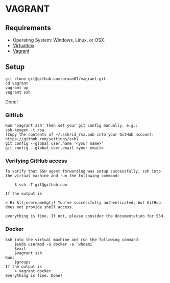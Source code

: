 VAGRANT
================================

## Requirements

- Operating System: Windows, Linux, or OSX.
- [Virtualbox][1]
- [Vagrant][2]

## Setup

```
git clone git@github.com:orxan07/vagrant.git
cd vagrant
vagrant up
vagrant ssh
```

Done! 


### GitHub

```
Run 'vagrant ssh' then set your git config manually, e.g.:
ssh-keygen -t rsa
(Copy the contents of ~/.ssh/id_rsa.pub into your GitHub account: https://github.com/settings/ssh)
git config --global user.name '<your name>'
git config --global user.email <your email>

```

### Verifying GitHub access

```
To verify that SSH agent forwarding was setup successfully, ssh into the virtual machine and run the following command:

    $ ssh -T git@github.com

If the output is

> Hi &lt;username&gt;! You've successfully authenticated, but GitHub does not provide shell access.

everything is fine. If not, please consider the documentation for SSH.

```

### Docker

```
Ssh into the virtual machine and run the following command:
    $sudo usermod -G docker -a `whoami`
    $exit
    $vagrant ssh
Run: 
    $groups
If the output is 
    > vagrant docker
everything is fine. Done!

```

[1]: https://www.virtualbox.org
[2]: http://vagrantup.com/


